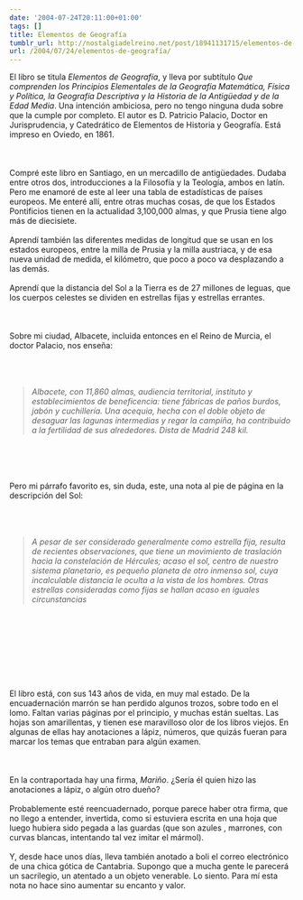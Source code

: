 ```yaml
---
date: '2004-07-24T20:11:00+01:00'
tags: []
title: Elementos de Geografía
tumblr_url: http://nostalgiadelreino.net/post/18941131715/elementos-de-geografía
url: /2004/07/24/elementos-de-geografía/
---
```


<p>El libro se titula <em>Elementos de Geografía</em>, y lleva por subtítulo <em>Que comprenden los Principios Elementales de la Geografía Matemática, Física y Política, la Geografía Descriptiva y la Historia de la Antigüedad y de la Edad Media</em>. Una intención ambiciosa, pero no tengo ninguna duda sobre que la cumple por completo. El autor es D. Patricio Palacio, Doctor en Jurisprudencia, y Catedrático de Elementos de Historia y Geografía. Está impreso en Oviedo, en 1861.<br/><br/><br/><br/>Compré este libro en Santiago, en un mercadillo de antigüedades. Dudaba entre otros dos, introducciones a la Filosofía y la Teología, ambos en latín. Pero me enamoré de este al leer una tabla de estadísticas de países europeos. Me enteré allí, entre otras muchas cosas, de que los Estados Pontificios tienen en la actualidad 3,100,000 almas, y que Prusia tiene algo más de diecisiete.<br/><br/>Aprendí también las diferentes medidas de longitud que se usan en los estados europeos, entre la milla de Prusia y la milla austriaca, y de esa nueva unidad de medida, el kilómetro, que poco a poco va desplazando a las demás.<br/><br/>Aprendí que la distancia del Sol a la Tierra es de 27 millones de leguas, que los cuerpos celestes se dividen en estrellas fijas y estrellas errantes.<br/><br/><br/><br/>Sobre mi ciudad, Albacete, incluida entonces en el Reino de Murcia, el doctor Palacio, nos enseña:<br/><br/><br/><br/><em><blockquote>Albacete, con 11,860 almas, audiencia territorial, instituto y establecimientos de beneficencia: tiene fábricas de paños burdos, jabón y cuchillería. Una acequia, hecha con el doble objeto de desaguar las lagunas intermedias y regar la campiña, ha contribuido a la fertilidad de sus alrededores. Dista de Madrid 248 kil.</blockquote></em><br/><br/><br/><br/>Pero mi párrafo favorito es, sin duda, este, una nota al pie de página en la descripción del Sol:<br/><br/><br/><br/><em><blockquote>A pesar de ser considerado generalmente como estrella fija, resulta de recientes observaciones, que tiene un movimiento de traslación hacia la constelación de Hércules; acaso el sol, centro de nuestro sistema planetario, es pequeño planeta de otro inmenso sol, cuya incalculable distancia le oculta a la vista de los hombres. Otras estrellas consideradas como fijas se hallan acaso en iguales circunstancias</blockquote></em><br/><br/><br/><br/><br/><br/><br/><br/>El libro está, con sus 143 años de vida, en muy mal estado. De la encuadernación marrón se han perdido algunos trozos, sobre todo en el lomo. Faltan varias páginas por el principio, y muchas están sueltas. Las hojas son amarillentas, y tienen ese maravilloso olor de los libros viejos. En algunas de ellas hay anotaciones a lápiz, números, que quizás fueran para marcar los temas que entraban para algún examen.<br/><br/><br/><br/>En la contraportada hay una firma, <em>Mariño</em>. ¿Sería él quien hizo las anotaciones a lápiz, o algún otro dueño?<br/><br/>Probablemente esté reencuadernado, porque parece haber otra firma, que no llego a entender, invertida, como si estuviera escrita en una hoja que luego hubiera sido pegada a las guardas (que son azules , marrones, con curvas blancas, intentando tal vez imitar el mármol).<br/><br/>Y, desde hace unos días, lleva también anotado a boli el correo electrónico de una chica gótica de Cantabria. Supongo que a mucha gente le parecerá un sacrilegio, un atentado a un objeto venerable. Lo siento. Para mí esta nota no hace sino aumentar su encanto y valor.</p><div class="blogger-post-footer"><img width="1" height="1" src="https://blogger.googleusercontent.com/tracker/1180118427259117074-2714468321217091539?l=nostalgiadelreino.blogspot.com" alt=""/></div>